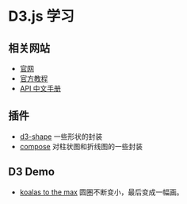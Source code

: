 # D3.js 学习

## 相关网站
* [官网](http://d3js.org/)
* [官方教程](https://github.com/mbostock/d3/wiki/Tutorials)
* [API 中文手册](https://github.com/mbostock/d3/wiki/API--%E4%B8%AD%E6%96%87%E6%89%8B%E5%86%8C)

## 插件
* [d3-shape](https://github.com/d3/d3-shape) 一些形状的封装
* [compose](http://csnw.github.io/d3.compose) 对柱状图和折线图的一些封装

## D3 Demo
* [koalas to the max](http://www.koalastothemax.com/) 圆圈不断变小，最后变成一幅画。